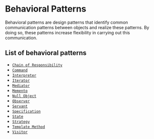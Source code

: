 Behavioral Patterns
===================

Behavioral patterns are design patterns that identify common communication patterns between objects and realize these patterns. By doing so, these patterns increase flexibility in carrying out this communication.

List of behavioral patterns
---------------------------

* [`Chain of Responsibility`](chainofresponsibility)
* [`Command`](command)
* [`Interpreter`](interpreter)
* [`Iterator`](iterator)
* [`Mediator`](mediator)
* [`Memento`](memento)
* [`Null Object`](nullobject)
* [`Observer`](observer)
* [`Servant`](servant)
* [`Specification`](specification)
* [`State`](state)
* [`Strategy`](strategy)
* [`Template Method`](templatemethod)
* [`Visitor`](visitor)